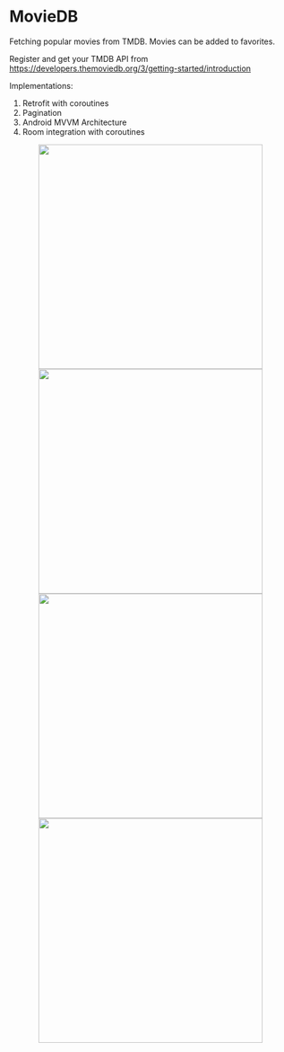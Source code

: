 # MovieDB
Fetching popular movies from TMDB. Movies can be added to favorites.

Register and get your TMDB API from https://developers.themoviedb.org/3/getting-started/introduction

Implementations:
1. Retrofit with coroutines
2. Pagination
3. Android MVVM Architecture
4. Room integration with coroutines

<div align="center">
    <img src="https://i.imgur.com/7RGKTyd.jpg" width="400px"</img> 
    <img src="https://i.imgur.com/c6pmFxU.jpg" width="400px"</img> 
    <img src="https://i.imgur.com/VUFPNEZ.jpg" width="400px"</img>
    <img src="https://i.imgur.com/xjZhxVr.jpg" width="400px"</img>
</div>
